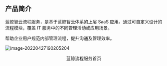 ## 产品简介

蓝鲸智云流程服务，是基于蓝鲸智云体系的上层 SaaS 应用。通过可自定义设计的流程模块，覆盖 IT 服务中的不同管理活动或应用场景。

帮助企业用户规范内部管理流程，提升沟通及管理效率。

![image-20220427190205204](../media/首页.png)
<center>蓝鲸流程服务首页</center>


